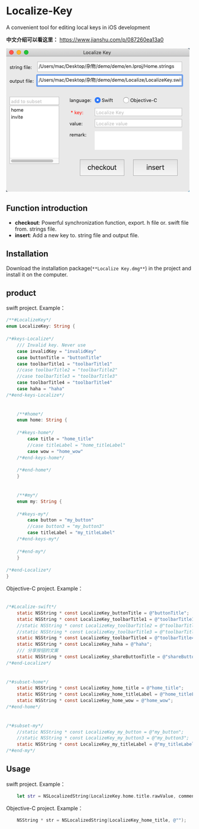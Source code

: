 # Localize-Key
A convenient tool for editing local keys in iOS development

**中文介绍可以看这里：**
https://www.jianshu.com/p/087260ea13a0

![img](https://github.com/CoconutGZ/Localize-Key/blob/master/20181224-164023.png)



Function introduction
-------------------
- **checkout**: Powerful synchronization function, export. h file or. swift file from. strings file.
- **insert**: Add a new key to. string file and output file.

Installation
--------------------
Download the installation package(`**Localize Key.dmg**`) in the project and install it on the computer.

product
----------------------
swift project. Example：
``` swift
/**#LocalizeKey*/
enum LocalizeKey: String {

/*#keys-Localize*/
	/// Invalid key. Never use
	case invalidKey = "invalidKey"
	case buttonTitle = "buttonTitle"
	case toolbarTitle1 = "toolbarTitle1"
	//case toolbarTitle2 = "toolbarTitle2"
	//case toolbarTitle3 = "toolbarTitle3"
	case toolbarTitle4 = "toolbarTitle4"
	case haha = "haha"
/*#end-keys-Localize*/


	/**#home*/
	enum home: String {

	/*#keys-home*/
		case title = "home_title"
		//case titleLabel = "home_titleLabel"
		case wow = "home_wow"
	/*#end-keys-home*/

	/*#end-home*/
	}


	/**#my*/
	enum my: String {

	/*#keys-my*/
		case button = "my_button"
		//case button3 = "my_button3"
		case titleLabel = "my_titleLabel"
	/*#end-keys-my*/

	/*#end-my*/
	}

/*#end-Localize*/
}

```

Objective-C project. Example：
``` Objective-C

/*#Localize-swift*/
	static NSString * const LocalizeKey_buttonTitle = @"buttonTitle";
	static NSString * const LocalizeKey_toolbarTitle1 = @"toolbarTitle1";
	//static NSString * const LocalizeKey_toolbarTitle2 = @"toolbarTitle2";
	//static NSString * const LocalizeKey_toolbarTitle3 = @"toolbarTitle3";
	static NSString * const LocalizeKey_toolbarTitle4 = @"toolbarTitle4";
	static NSString * const LocalizeKey_haha = @"haha";
	/// 分享按钮的文案
	static NSString * const LocalizeKey_shareButtonTitle = @"shareButtonTitle";
/*#end-Localize*/


/*#subset-home*/
	static NSString * const LocalizeKey_home_title = @"home_title";
	static NSString * const LocalizeKey_home_titleLabel = @"home_titleLabel";
	static NSString * const LocalizeKey_home_wow = @"home_wow";
/*#end-home*/


/*#subset-my*/
	//static NSString * const LocalizeKey_my_button = @"my_button";
	//static NSString * const LocalizeKey_my_button3 = @"my_button3";
	static NSString * const LocalizeKey_my_titleLabel = @"my_titleLabel";
/*#end-my*/

```

Usage
------------------
swift project. Example：
``` swift
	let str = NSLocalizedString(LocalizeKey.home.title.rawValue, comment: "")
```

Objective-C project. Example：
``` Objective-C
	NSString * str = NSLocalizedString(LocalizeKey_home_title, @"");
```
